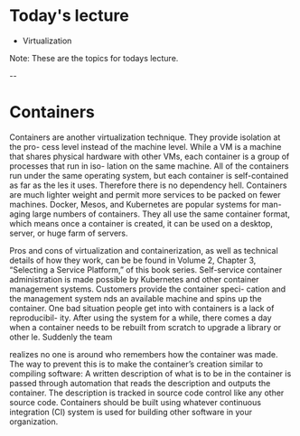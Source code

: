 <!-- Start -->
# Today's lecture <!-- {_style="font-size:140%"} -->
* Virtualization

Note:
These are the topics for todays lecture.


--
# Containers
Containers are another virtualization technique. They provide isolation at the pro- cess level instead of the machine level. While a VM is a machine that shares physical hardware with other VMs, each container is a group of processes that run in iso- lation on the same machine. All of the containers run under the same operating system, but each container is self-contained as far as the  les it uses. Therefore there is no dependency hell.
Containers are much lighter weight and permit more services to be packed on fewer machines. Docker, Mesos, and Kubernetes are popular systems for man- aging large numbers of containers. They all use the same container format, which means once a container is created, it can be used on a desktop, server, or huge farm of servers.

Pros and cons of virtualization and containerization, as well as technical details of how they work, can be be found in Volume 2, Chapter 3, “Selecting a Service Platform,” of this book series.
Self-service container administration is made possible by Kubernetes and other container management systems. Customers provide the container speci-  cation and the management system  nds an available machine and spins up the container.
One bad situation people get into with containers is a lack of reproducibil- ity. After using the system for a while, there comes a day when a container needs to be rebuilt from scratch to upgrade a library or other  le. Suddenly the team

realizes no one is around who remembers how the container was made. The way to prevent this is to make the container’s creation similar to compiling software: A written description of what is to be in the container is passed through automation that reads the description and outputs the container. The description is tracked in source code control like any other source code. Containers should be built using whatever continuous integration (CI) system is used for building other software in your organization.
